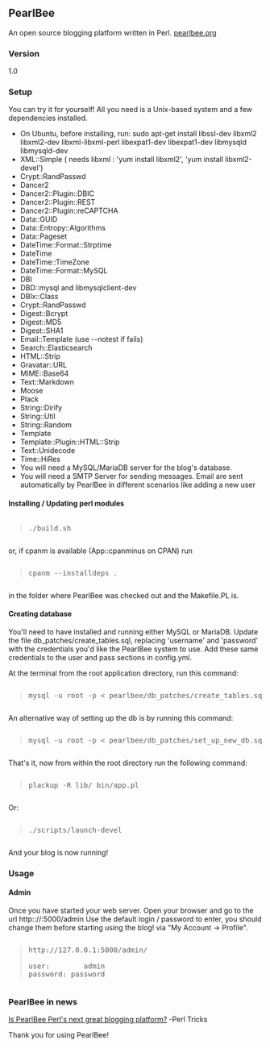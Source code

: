 <h2>PearlBee</h2>
An open source blogging platform written in Perl. <a href="http://pearlbee.org/">pearlbee.org</a>
<h3>Version</h3>
1.0

<h3>Setup</h3>
You can try it for yourself! All you need is a Unix-based system and a few dependencies installed.

<ul>
<li>On Ubuntu, before installing, run: sudo apt-get install libssl-dev libxml2 libxml2-dev libxml-libxml-perl libexpat1-dev libexpat1-dev libmysqld libmysqld-dev</li>

<li>XML::Simple ( needs libxml : 'yum install libxml2', 'yum install libxml2-devel')</li>
<li>Crypt::RandPasswd</li>
<li>Dancer2</li>
<li>Dancer2::Plugin::DBIC</li>
<li>Dancer2::Plugin::REST</li>
<li>Dancer2::Plugin::reCAPTCHA</li>
<li>Data::GUID</li>
<li>Data::Entropy::Algorithms</li>
<li>Data::Pageset</li>
<li>DateTime::Format::Strptime</li>
<li>DateTime</li>
<li>DateTime::TimeZone</li>
<li>DateTime::Format::MySQL</li>
<li>DBI</li>
<li>DBD::mysql and libmysqlclient-dev </li>
<li>DBIx::Class</li>
<li>Crypt::RandPasswd</li>
<li>Digest::Bcrypt</li>
<li>Digest::MD5</li>
<li>Digest::SHA1</li>
<li>Email::Template (use --notest if fails)</li>
<li>Search::Elasticsearch</li>
<li>HTML::Strip</li>
<li>Gravatar::URL</li>
<li>MIME::Base64</li>
<li>Text::Markdown</li>
<li>Moose</li>
<li>Plack</li>
<li>String::Dirify</li>
<li>String::Util</li>
<li>String::Random</li>
<li>Template</li>
<li>Template::Plugin::HTML::Strip</li>
<li>Text::Unidecode</li>
<li>Time::HiRes</li>

<li>You will need a MySQL/MariaDB server for the blog's database.</li>
<li>You will need a SMTP Server for sending messages. Email are sent automatically by PearlBee in different scenarios like adding a new user </li> 
</ul>

<h4>Installing / Updating perl modules</h4>
<pre><blockquote>./build.sh</blockquote></pre>

or, if cpanm is available (App::cpanminus on CPAN)
run 
<pre><blockquote>cpanm --installdeps . </blockquote></pre>
in the folder where PearlBee was checked out and the Makefile.PL is.


<h4>Creating database</h4>
You'll need to have installed and running either MySQL or MariaDB. Update the file db_patches/create_tables.sql, replacing 'username' and 'password' with the credentials you'd like the PearlBee system to use. Add these same credentials to the user and pass sections in config.yml.

At the terminal from the root application directory, run this command:
<pre><blockquote>mysql -u root -p &lt; pearlbee/db_patches/create_tables.sql</blockquote></pre>

An alternative way of setting up the db is by running this command:
<pre><blockquote>mysql -u root -p &lt; pearlbee/db_patches/set_up_new_db.sql</blockquote></pre>


That's it, now from within the root directory run the following command:

<pre><blockquote>plackup -R lib/ bin/app.pl</p></blockquote></pre>

Or:

<pre><blockquote>./scripts/launch-devel</p></blockquote></pre>

And your blog is now running!

<h3>Usage</h3>

<h4>Admin</h4>
Once you have started your web server.
Open your browser and go to the url http:://<YOUR_IP>:5000/admin
Use the default login / password to enter, you should change them before starting using the blog!
via "My Account -> Profile".

<pre><blockquote>http://127.0.0.1:5000/admin/

user:        admin
password: password
</blockquote></pre>

<h3>PearlBee in news</h3>
<a href="http://perltricks.com/article/69/2014/2/17/Is-PearlBee-Perl-s-next-great-blogging-platform-">Is PearlBee Perl's next great blogging platform?</a> -Perl Tricks

Thank you for using PearlBee!
